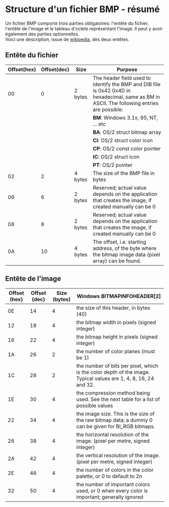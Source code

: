 Structure d'un fichier BMP - résumé
=============================

Un fichier BMP comporte trois parties obligatoires: l'entête du fichier, l'entête de l'image et le tableau d'octets représentant l'image. Il peut y avoir également des parties optionnelles.  
Voici une description, issue de [wikipedia](https://en.wikipedia.org/wiki/BMP_file_format), des deux entêtes.

## Entête du fichier

| Offset(hex) | Offset(dec) | Size    | Purpose                                                                                                                                                                                                                                                                                              |
|------------|------------|---------|------------------------------------------------------------------------------------------------------------------------------------------------------------------------------------------------------------------------------------------------------------------------------------------------------|
| 00         | 0          | 2 bytes | The header field used to identify the BMP and DIB file is 0x42 0x4D in hexadecimal, same as BM in ASCII. The following entries are possible:
||||**BM**: Windows 3.1x, 95, NT, ... etc|
||||**BA**: OS/2 struct bitmap array|
||||**CI**: OS/2 struct color icon|
||||**CP**: OS/2 const color pointer|
||||**IC**: OS/2 struct icon|
||||**PT**: OS/2 pointer|
| 02         | 2          | 4 bytes | The size of the BMP file in bytes                                                                                                                                                                                                                                                                    |
| 06         | 6          | 2 bytes | Reserved; actual value depends on the application that creates the image, if created manually can be 0                                                                                                                                                                                               |
| 08         | 8          | 2 bytes | Reserved; actual value depends on the application that creates the image, if created manually can be 0                                                                                                                                                                                               |
| 0A         | 10         | 4 bytes | The offset, i.e. starting address, of the byte where the bitmap image data (pixel array) can be found.                                                                                                                                                                                               |


## Entête de l'image

| Offset (hex) | Offset (dec) | Size (bytes) | Windows BITMAPINFOHEADER[2]                                                                                     |
|--------------|--------------|--------------|-----------------------------------------------------------------------------------------------------------------|
| 0E           | 14           | 4            | the size of this header, in bytes (40)                                                                          |
| 12           | 18           | 4            | the bitmap width in pixels (signed integer)                                                                     |
| 16           | 22           | 4            | the bitmap height in pixels (signed integer)                                                                    |
| 1A           | 26           | 2            | the number of color planes (must be 1)                                                                          |
| 1C           | 28           | 2            | the number of bits per pixel, which is the color depth of the image. Typical values are 1, 4, 8, 16, 24 and 32. |
| 1E           | 30           | 4            | the compression method being used. See the next table for a list of possible values                             |
| 22           | 34           | 4            | the image size. This is the size of the raw bitmap data; a dummy 0 can be given for BI_RGB bitmaps.             |
| 26           | 38           | 4            | the horizontal resolution of the image. (pixel per metre, signed integer)                                       |
| 2A           | 42           | 4            | the vertical resolution of the image. (pixel per metre, signed integer)                                         |
| 2E           | 46           | 4            | the number of colors in the color palette, or 0 to default to 2n                                                |
| 32           | 50           | 4            | the number of important colors used, or 0 when every color is important; generally ignored                      |

